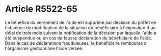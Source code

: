 # Article R5522-65

  
Le bénéfice du versement de l'aide est supprimé par décision du préfet en l'absence de modification de la situation du bénéficiaire à l'expiration d'un délai de trois mois suivant la notification de la décision par laquelle l'aide a été suspendue ou en cas de fausse déclaration du bénéficiaire de l'aide. Dans le cas de déclarations frauduleuses, le bénéficiaire rembourse à l'organisme gestionnaire l'aide versée.
